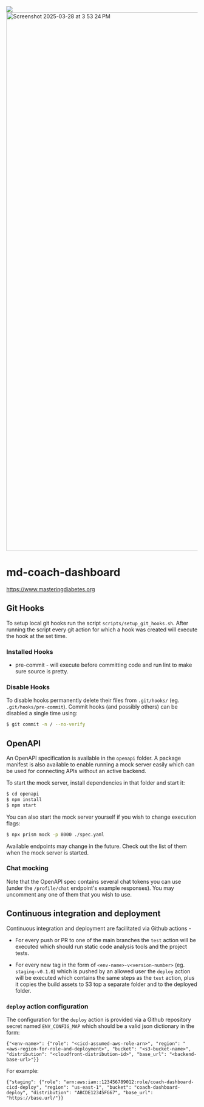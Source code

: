 <img src="https://github.com/user-attachments/assets/7042e29c-962e-46db-b520-1422cd983f5c" >
<img width="1417" alt="Screenshot 2025-03-28 at 3 53 24 PM" src="https://github.com/user-attachments/assets/1ad0df0d-1a34-4ef1-882e-644bb3c5fb5f" />


# md-coach-dashboard
https://www.masteringdiabetes.org

## Git Hooks

To setup local git hooks run the script `scripts/setup_git_hooks.sh`.
After running the script every git action for which a hook was created will
execute the hook at the set time.

### Installed Hooks

* pre-commit - will execute before committing code and run lint to make sure
  source is pretty.

### Disable Hooks

To disable hooks permanently delete their files from `.git/hooks/` (eg.
`.git/hooks/pre-commit`). Commit hooks (and possibly others) can be disabled
a single time using:

```bash
$ git commit -n / --no-verify
```

## OpenAPI

An OpenAPI specification is available in the `openapi` folder. A package manifest is also available to enable running a mock server easily which can be used for connecting APIs without an active backend.

To start the mock server, install dependencies in that folder and start it:

```bash
$ cd openapi
$ npm install
$ npm start
```

You can also start the mock server yourself if you wish to change execution flags:

```bash
$ npx prism mock -p 8000 ./spec.yaml
```

Available endpoints may change in the future. Check out the list of them when the mock server is started.

### Chat mocking

Note that the OpenAPI spec contains several chat tokens you can use (under the `/profile/chat` endpoint's example responses). You may uncomment any one of them that you wish to use.

## Continuous integration and deployment

Continuous integration and deployment are facilitated via Github actions -

* For every push or PR to one of the main branches the `test` action will be executed which should run static code analysis tools and the project tests.

* For every new tag in the form of `<env-name>-v<version-number>` (eg. `staging-v0.1.0`) which is pushed by an allowed user the `deploy` action will be executed which contains the same steps as the `test` action, plus it copies the build assets to S3 top a separate folder and to the deployed folder.

### `deploy` action configuration

The configuration for the `deploy` action is provided via a Github repository secret named `ENV_CONFIG_MAP` which should be a valid json dictionary in the form:

`{"<env-name>": {"role": "<cicd-assumed-aws-role-arn>", "region": "<aws-region-for-role-and-deployment>", "bucket": "<s3-bucket-name>", "distribution": "<cloudfront-distribution-id>", "base_url": "<backend-base-url>"}}`

For example:

`{"staging": {"role": "arn:aws:iam::123456789012:role/coach-dashboard-cicd-deploy", "region": "us-east-1", "bucket": "coach-dashboard-deploy", "distribution": "ABCDE12345FG67", "base_url": "https://base.url/"}}`
